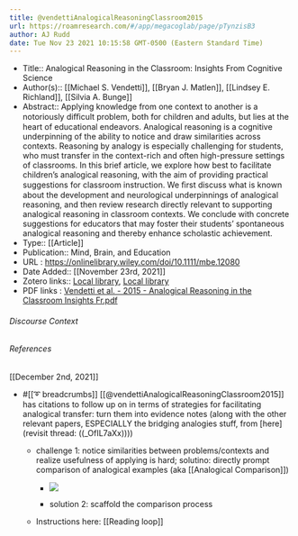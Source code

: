 ```yaml
---
title: @vendettiAnalogicalReasoningClassroom2015
url: https://roamresearch.com/#/app/megacoglab/page/pTynzisB3
author: AJ Rudd
date: Tue Nov 23 2021 10:15:58 GMT-0500 (Eastern Standard Time)
---
```


- Title:: Analogical Reasoning in the Classroom: Insights From Cognitive Science
- Author(s):: [[Michael S. Vendetti]], [[Bryan J. Matlen]], [[Lindsey E. Richland]], [[Silvia A. Bunge]]
- Abstract:: Applying knowledge from one context to another is a notoriously diﬃcult problem, both for children and adults, but lies at the heart of educational endeavors. Analogical reasoning is a cognitive underpinning of the ability to notice and draw similarities across contexts. Reasoning by analogy is especially challenging for students, who must transfer in the context-rich and often high-pressure settings of classrooms. In this brief article, we explore how best to facilitate children’s analogical reasoning, with the aim of providing practical suggestions for classroom instruction. We ﬁrst discuss what is known about the development and neurological underpinnings of analogical reasoning, and then review research directly relevant to supporting analogical reasoning in classroom contexts. We conclude with concrete suggestions for educators that may foster their students’ spontaneous analogical reasoning and thereby enhance scholastic achievement.
- Type:: [[Article]]
- Publication:: Mind, Brain, and Education
- URL : https://onlinelibrary.wiley.com/doi/10.1111/mbe.12080
- Date Added:: [[November 23rd, 2021]]
- Zotero links:: [Local library](zotero://select/groups/2451508/items/36L2IW72), [Local library](https://www.zotero.org/groups/2451508/items/36L2IW72)
- PDF links : [Vendetti et al. - 2015 - Analogical Reasoning in the Classroom Insights Fr.pdf](zotero://open-pdf/groups/2451508/items/WI5KC2YE)

###### Discourse Context



###### References

[[December 2nd, 2021]]

- #[[➰ breadcrumbs]] [[@vendettiAnalogicalReasoningClassroom2015]] has citations to follow up on in terms of strategies for facilitating analogical transfer: turn them into evidence notes (along with the other relevant papers, ESPECIALLY the bridging analogies stuff, from [here](revisit thread: ((_OfIL7aXx))))

    - challenge 1: notice similarities between problems/contexts and realize usefulness of applying is hard; solutino: directly prompt comparison of analogical examples (aka [[Analogical Comparison]])

        - ![](https://firebasestorage.googleapis.com/v0/b/firescript-577a2.appspot.com/o/imgs%2Fapp%2Fmegacoglab%2FKI80jXMXDU.png?alt=media&token=bffce042-75d1-4d2e-9530-8383631110ed)

        - solution 2: scaffold the comparison process

    - Instructions here: [[Reading loop]]

